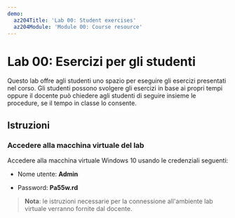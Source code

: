 ```yaml
---
demo:
  az204Title: 'Lab 00: Student exercises'
  az204Module: 'Module 00: Course resource'
---
```


# <a name="lab-00-student-exercises"></a>Lab 00: Esercizi per gli studenti

Questo lab offre agli studenti uno spazio per eseguire gli esercizi presentati nel corso. Gli studenti possono svolgere gli esercizi in base ai propri tempi oppure il docente può chiedere agli studenti di seguire insieme le procedure, se il tempo in classe lo consente.

## <a name="instructions"></a>Istruzioni

### <a name="sign-in-to-the-lab-virtual-machine"></a>Accedere alla macchina virtuale del lab

Accedere alla macchina virtuale Windows 10 usando le credenziali seguenti:

* Nome utente: **Admin**

* Password: **Pa55w.rd**

> **Nota**: le istruzioni necessarie per la connessione all'ambiente lab virtuale verranno fornite dal docente.

